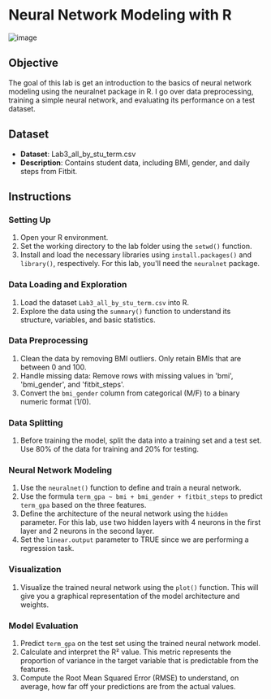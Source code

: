 # Neural Network Modeling with R

![image](https://github.com/LavinaKathambi/Neural-Network-Modeling-with-R/assets/50262369/79ef197b-b747-438b-9767-458fdc5297ac)


## Objective

The goal of this lab is get an introduction to the basics of neural network modeling using the neuralnet package in R. 
I go over data preprocessing, training a simple neural network, and evaluating its performance on a test dataset.

## Dataset

- **Dataset**: Lab3_all_by_stu_term.csv
- **Description**: Contains student data, including BMI, gender, and daily steps from Fitbit.

## Instructions

### Setting Up

1. Open your R environment.
2. Set the working directory to the lab folder using the `setwd()` function.
3. Install and load the necessary libraries using `install.packages()` and `library()`, respectively. For this lab, you'll need the `neuralnet` package.

### Data Loading and Exploration

1. Load the dataset `Lab3_all_by_stu_term.csv` into R.
2. Explore the data using the `summary()` function to understand its structure, variables, and basic statistics.

### Data Preprocessing

1. Clean the data by removing BMI outliers. Only retain BMIs that are between 0 and 100.
2. Handle missing data: Remove rows with missing values in 'bmi', 'bmi_gender', and 'fitbit_steps'.
3. Convert the `bmi_gender` column from categorical (M/F) to a binary numeric format (1/0).

### Data Splitting

1. Before training the model, split the data into a training set and a test set. Use 80% of the data for training and 20% for testing.

### Neural Network Modeling

1. Use the `neuralnet()` function to define and train a neural network.
2. Use the formula `term_gpa ~ bmi + bmi_gender + fitbit_steps` to predict `term_gpa` based on the three features.
3. Define the architecture of the neural network using the `hidden` parameter. For this lab, use two hidden layers with 4 neurons in the first layer and 2 neurons in the second layer.
4. Set the `linear.output` parameter to TRUE since we are performing a regression task.

### Visualization

1. Visualize the trained neural network using the `plot()` function. This will give you a graphical representation of the model architecture and weights.

### Model Evaluation

1. Predict `term_gpa` on the test set using the trained neural network model.
2. Calculate and interpret the R² value. This metric represents the proportion of variance in the target variable that is predictable from the features.
3. Compute the Root Mean Squared Error (RMSE) to understand, on average, how far off your predictions are from the actual values.

